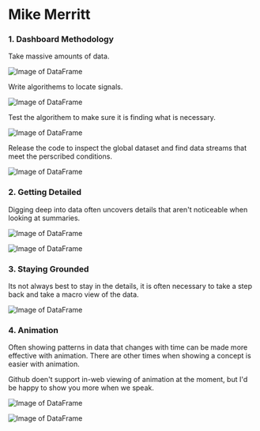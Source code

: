 # Mike Merritt

### 1. Dashboard Methodology

Take massive amounts of data.

![Image of DataFrame](https://michaeljmerritt.github.io/Portfolio/Images/bigdf.jpg)

Write algorithems to locate signals.

![Image of DataFrame](https://michaeljmerritt.github.io/Portfolio/Images/tempdf.jpg)

Test the algorithem to make sure it is finding what is necessary.

![Image of DataFrame](https://michaeljmerritt.github.io/Portfolio/Images/test.jpg)

Release the code to inspect the global dataset and find data streams that meet the perscribed conditions.

![Image of DataFrame](https://michaeljmerritt.github.io/Portfolio/Images/final.jpg)

### 2. Getting Detailed

Digging deep into data often uncovers details that aren't noticeable when looking at summaries.

![Image of DataFrame](https://michaeljmerritt.github.io/Portfolio/Images/election1.jpg)

![Image of DataFrame](https://michaeljmerritt.github.io/Portfolio/Images/election2.jpg)

### 3. Staying Grounded

Its not always best to stay in the details, it is often necessary to take a step back and take a macro view of the data.

![Image of DataFrame](https://michaeljmerritt.github.io/Portfolio/Images/mortalityhistory.jpg)

### 4. Animation

Often showing patterns in data that changes with time can be made more effective with animation.  There are other times when showing a concept is easier with animation.

Github doen't support in-web viewing of animation at the moment, but I'd be happy to show you more when we speak.

![Image of DataFrame](https://michaeljmerritt.github.io/Portfolio/Images/animationscreenshot.jpg)

![Image of DataFrame](https://michaeljmerritt.github.io/Portfolio/Images/animationscreenshot2.jpg)
